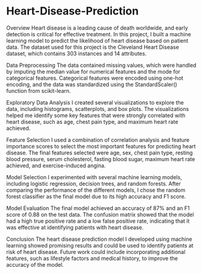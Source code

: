 # Heart-Disease-Prediction
Overview
Heart disease is a leading cause of death worldwide, and early detection is critical for effective treatment. In this project, I built a machine learning model to predict the likelihood of heart disease based on patient data. The dataset used for this project is the Cleveland Heart Disease dataset, which contains 303 instances and 14 attributes.

Data Preprocessing
The data contained missing values, which were handled by imputing the median value for numerical features and the mode for categorical features. Categorical features were encoded using one-hot encoding, and the data was standardized using the StandardScaler() function from scikit-learn.

Exploratory Data Analysis
I created several visualizations to explore the data, including histograms, scatterplots, and box plots. The visualizations helped me identify some key features that were strongly correlated with heart disease, such as age, chest pain type, and maximum heart rate achieved.

Feature Selection
I used a combination of correlation analysis and feature importance scores to select the most important features for predicting heart disease. The final features selected were age, sex, chest pain type, resting blood pressure, serum cholesterol, fasting blood sugar, maximum heart rate achieved, and exercise-induced angina.

Model Selection
I experimented with several machine learning models, including logistic regression, decision trees, and random forests. After comparing the performance of the different models, I chose the random forest classifier as the final model due to its high accuracy and F1 score.

Model Evaluation
The final model achieved an accuracy of 87% and an F1 score of 0.88 on the test data. The confusion matrix showed that the model had a high true positive rate and a low false positive rate, indicating that it was effective at identifying patients with heart disease.

Conclusion
The heart disease prediction model I developed using machine learning showed promising results and could be used to identify patients at risk of heart disease. Future work could include incorporating additional features, such as lifestyle factors and medical history, to improve the accuracy of the model.
